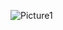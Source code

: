 ![Picture1](https://github.com/kfirsi/Computer-Communication-workshop-OpenU/assets/64137131/79fcf330-8deb-4708-9e5a-b3cd980918a6)
